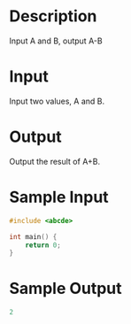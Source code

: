 # Description

Input A and B, output A-B

# Input

Input two values, A and B.

# Output

Output the result of A+B.

# Sample Input

```c
#include <abcde>

int main() {
    return 0;
}
```

# Sample Output

```c
2
```